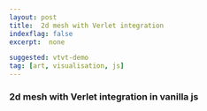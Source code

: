 ```yaml
---
layout: post
title:  2d mesh with Verlet integration
indexflag: false
excerpt:  none

suggested: vtvt-demo
tag: [art, visualisation, js]
---
```


### 2d mesh with Verlet integration in vanilla js


<style>
  #canvas{outline:solid;outline-width:1px;outline-color:DarkGrey}@media screen and (max-width:42em){#canvas{width:90vmin;height:90vmin}}@media screen and (min-width:42em) and (max-width:64em){#canvas{width:75vmin;height:75vmin}}@media screen and (min-width:64em){#canvas{width:65vmin;height:65vmin}}}
</style>

<canvas id="canvas"></canvas>

<script>
class Point{constructor(x,y,pinnedFlag=!1){this.curPosX=x;this.curPosY=y;this.prevPosX=this.curPosX;this.prevPosY=this.curPosY;this.pinned=pinnedFlag}
updatePos(){if(!this.pinned){let posTempX=this.curPosX;let posTempY=this.curPosY;this.curPosX+=dampCoef*(this.curPosX-this.prevPosX);this.curPosY+=dampCoef*(this.curPosY-this.prevPosY);this.curPosY+=gravity*step*step;this.prevPosX=posTempX;this.prevPosY=posTempY}}}
class Stick{constructor(pointA,pointB,halfLen=0.51){this.pointA=pointA;this.pointB=pointB;this.halfLen=halfLen}
correctPos(){let centrePointX=(this.pointA.curPosX+this.pointB.curPosX)/2;let centrePointY=(this.pointA.curPosY+this.pointB.curPosY)/2;let orientX=this.pointA.curPosX-this.pointB.curPosX;let orientY=this.pointA.curPosY-this.pointB.curPosY;let orientNormTemp=Math.sqrt(orientX**2+orientY**2);orientX=orientX/orientNormTemp*this.halfLen;orientY=orientY/orientNormTemp*this.halfLen;if(!this.pointA.pinned){this.pointA.curPosX=centrePointX+orientX;this.pointA.curPosY=centrePointY+orientY}
if(!this.pointB.pinned){this.pointB.curPosX=centrePointX-orientX;this.pointB.curPosY=centrePointY-orientY}}}
class Scene{constructor(canvasName,rows,cols){this.canvas=document.getElementById(canvasName);this.rows=rows;this.cols=cols;this.ctx=this.canvas.getContext("2d");this.canvas.width=this.canvas.offsetWidth*devicePixelRatio;this.canvas.height=this.canvas.offsetHeight*devicePixelRatio;this.canvasPos=this.canvas.getBoundingClientRect();this.selectedPointInd=undefined;this.selectionOffsetX=undefined;this.selectionOffsetY=undefined;this.points=[];this.sticks=[];this.clickDistSq=0.5*(this.canvas.width/this.cols)**2;this._onMouseDown=this.onMouseDown.bind(this);this._deselectPoint=this.deselectPoint.bind(this);this._onMouseMove=this.onMouseMove.bind(this);this._onTouchStart=this.onTouchStart.bind(this);this._onTouchMove=this.onTouchMove.bind(this);this.canvas.addEventListener("mousedown",this._onMouseDown);this.canvas.addEventListener("touchstart",this._onTouchStart);window.requestAnimationFrame(this._render=this.render.bind(this))}
simulate(){for(var p of this.points){p.updatePos()}
for(var s of this.sticks){s.correctPos()}}
render(){for(let i=0;i<3;i++){this.simulate()}
this.ctx.clearRect(0,0,this.canvas.width,this.canvas.height);for(let i=0;i<this.rows;i=i+2){this.ctx.beginPath();this.ctx.moveTo(~~this.points[i*this.cols].curPosX,~~(this.canvas.height-this.points[i*this.cols].curPosY));for(let j=1;j<this.cols;j++){this.ctx.lineTo(~~this.points[i*this.cols+j].curPosX,~~(this.canvas.height-this.points[i*this.cols+j].curPosY));this.ctx.moveTo(~~this.points[i*this.cols+j].curPosX,~~(this.canvas.height-this.points[i*this.cols+j].curPosY))}
this.ctx.stroke()}
for(let j=0;j<this.cols;j=j+2){this.ctx.beginPath();this.ctx.moveTo(~~this.points[j].curPosX,~~(this.canvas.height-this.points[j].curPosY));for(let i=1;i<this.rows;i++){this.ctx.lineTo(~~this.points[i*this.cols+j].curPosX,~~(this.canvas.height-this.points[i*this.cols+j].curPosY));this.ctx.moveTo(~~this.points[i*this.cols+j].curPosX,~~(this.canvas.height-this.points[i*this.cols+j].curPosY))}
this.ctx.stroke()}
window.requestAnimationFrame(this._render)}
onMouseDown(event){this.canvasPos=this.canvas.getBoundingClientRect();this.x=2*(event.clientX-this.canvasPos.left);this.y=this.canvas.height-2*(event.clientY-this.canvasPos.top);print(this.canvasPos,event.clientX,event.clientY,this.x,this.y);this.selectPoint(this.x,this.y)}
onTouchStart(event){event.preventDefault();this.canvasPos=this.canvas.getBoundingClientRect();this.x=2*(event.touches[0].clientX-this.canvasPos.left);this.y=this.canvas.height-2*(event.touches[0].clientY-this.canvasPos.top);this.selectPoint(this.x,this.y);print(this.canvasPos,event.touches[0].clientX,event.touches[0].clientY,this.x,this.y)}
checkHit(p,x,y){return(((p.curPosX-x)**2+(p.curPosY-y)**2)<this.clickDistSq)}
selectPoint(x,y){for(var i in this.points){if(this.checkHit(this.points[i],x,y)){this.selectedPointInd=i;this.points[i].pinned=!0;this.selectionOffsetX=x-this.points[i].curPosX;this.selectionOffsetY=y-this.points[i].curPosY;this.canvas.removeEventListener("mousedown",this._onMouseDown);this.canvas.removeEventListener("touchstart",this._onTouchStart);this.canvas.addEventListener("mouseup",this._deselectPoint);this.canvas.addEventListener("touchend",this._deselectPoint);this.canvas.addEventListener("mousemove",this._onMouseMove);this.canvas.addEventListener("touchmove",this._onTouchMove);return}}}
onMouseMove(event){let x=2*(event.clientX-this.canvasPos.left)-this.selectionOffsetX;let y=this.canvas.height-2*(event.clientY-this.canvasPos.top)-this.selectionOffsetY;this.points[this.selectedPointInd].curPosX=~~x;this.points[this.selectedPointInd].curPosY=~~y}
onTouchMove(event){event.preventDefault();let x=2*(event.touches[0].clientX-this.canvasPos.left)-this.selectionOffsetX;let y=this.canvas.height-2*(event.touches[0].clientY-this.canvasPos.top)-this.selectionOffsetY;this.points[this.selectedPointInd].curPosX=~~x;this.points[this.selectedPointInd].curPosY=~~y}
deselectPoint(event){if(this.selectedPointInd!==undefined){this.points[this.selectedPointInd].pinned=!1;this.selectedPointInd=undefined}
this.canvas.removeEventListener("mousemove",this._onMouseMove);this.canvas.removeEventListener("touchmove",this._onTouchMove);this.canvas.removeEventListener("mouseup",this._deselectPoint);this.canvas.removeEventListener("touchend",this._deselectPoint);this.canvas.addEventListener("mousedown",this._onMouseDown);this.canvas.addEventListener("touchstart",this._onTouchStart)}}
const rows=40*2-1;const cols=53*2-1;const step=1/5;const gravity=-0.5;const dampCoef=0.999;scn=new Scene("canvas",rows,cols);for(let i=0;i<rows;i++){for(let j=0;j<cols;j++){scn.points.push(new Point(scn.canvas.width*(0.1+j/cols*0.8),scn.canvas.height*0.95-scn.canvas.width/cols*0.8*i))}}
for(let i=0;i<cols;i=i+4){scn.points[i].pinned=!0}
for(let i=0;i<rows;i++){for(let j=0;j<cols-1;j++){scn.sticks.push(new Stick(scn.points[i*cols+j],scn.points[i*cols+j+1],Math.sqrt((scn.points[i*cols+j+1].curPosX-scn.points[i*cols+j].curPosX)**2+(scn.points[i*cols+j+1].curPosY-scn.points[i*cols+j].curPosY)**2)/2))}}
for(let i=0;i<rows*cols-cols;i++){scn.sticks.push(new Stick(scn.points[i],scn.points[i+cols],Math.sqrt((scn.points[i+cols].curPosX-scn.points[i].curPosX)**2+(scn.points[i+cols].curPosY-scn.points[i].curPosY)**2)/2))}
</script>
